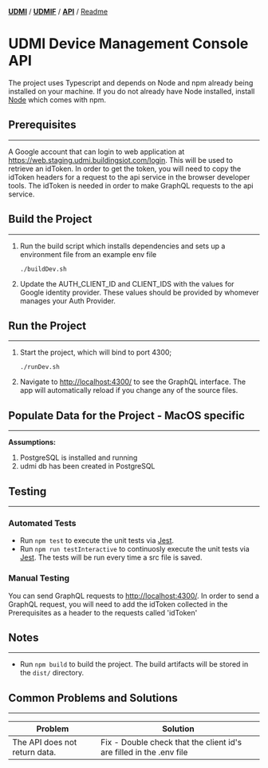 [**UDMI**](../../) / [**UDMIF**](../) / [**API**](../) / [Readme](#)

# UDMI Device Management Console API

The project uses Typescript and depends on Node and npm already being installed on your machine. If you do not already have Node installed, install [Node](https://nodejs.org/en/download/) which comes with npm.

## Prerequisites
---

A Google account that can login to web application at https://web.staging.udmi.buildingsiot.com/login.  This will be used to retrieve an idToken.  In order to get the token, you will need to copy the idToken headers for a request to the api service in the browser developer tools.  The idToken is needed in order to make GraphQL requests to the api service.

## Build the Project
---

1.  Run the build script which installs dependencies and sets up a environment file from an example env file

    ```
    ./buildDev.sh
    ```
    
2.  Update the AUTH_CLIENT_ID and CLIENT_IDS with the values for Google identity provider.  These values should be provided by whomever manages your Auth Provider.

## Run the Project
---

1.  Start the project, which will bind to port 4300;
    ```
    ./runDev.sh
    ```
2.  Navigate to [http://localhost:4300/](http://localhost:4300/) to see the GraphQL interface. The app will automatically reload if you change any of the source files.


## Populate Data for the Project - MacOS specific
---

**Assumptions:** 

1. PostgreSQL is installed and running
2. udmi db has been created in PostgreSQL

## Testing
---

### Automated Tests

- Run `npm test` to execute the unit tests via [Jest](https://jestjs.io).
- Run `npm run testInteractive` to continuosly execute the unit tests via [Jest](https://jestjs.io).  The tests will be run every time a src file is saved.

### Manual Testing

You can send GraphQL requests to [http://localhost:4300/](http://localhost:4300/).  In order to send a GraphQL request, you will need to add the idToken collected in the Prerequisites as a header to the requests called 'idToken' 

## Notes
---
- Run `npm build` to build the project. The build artifacts will be stored in the `dist/` directory.

## Common Problems and Solutions
---
| Problem | Solution | 
| --- | --- |
| The API does not return data. | Fix - Double check that the client id's are filled in the .env file |



